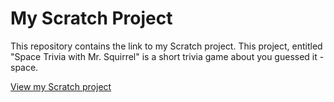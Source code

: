
# My Scratch Project

This repository contains the link to my Scratch project. This project, entitled "Space Trivia with Mr. Squirrel" is a short trivia game about you guessed it - space.

[View my Scratch project](https://scratch.mit.edu/projects/856032732)


